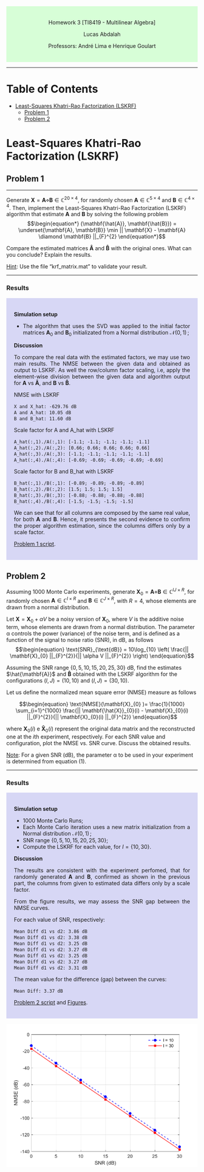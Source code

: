 <div style="background-color:rgb(100, 255, 100, 0.25); text-align:center; padding:20px">
<p> 
Homework 3 [TI8419 - Multilinear Algebra]

Lucas Abdalah

Professors: André Lima e Henrique Goulart

</p> 
</div>

- - - 

# Table of Contents
- [Least-Squares Khatri-Rao Factorization (LSKRF)](#least-squares-khatri-rao-factorization-lskrf)
  - [Problem 1](#problem-1)
  - [Problem 2](#problem-2)

# Least-Squares Khatri-Rao Factorization (LSKRF)

## Problem 1

---
Generate $\mathbf{X} = \mathbf{A} \diamond \mathbf{B} \in \mathbb{C}^{20 \times 4}$, for randomly chosen $\mathbf{A} \in \mathbb{C}^{5 \times 4}$ and $\mathbf{B} \in \mathbb{C}^{4 \times 4}$. Then, implement the Least-Squares Khatri-Rao Factorization (LSKRF) algorithm that estimate 
$\mathbf{A}$ and $\mathbf{B}$ by solving the following problem
$$\begin{equation*} 
(\mathbf{\hat{A}}, \mathbf{\hat{B}}) = \underset{\mathbf{A}, \mathbf{B}} \min || \mathbf{X} - \mathbf{A} \diamond \mathbf{B} ||_{F}^{2} \end{equation*}$$

Compare the estimated matrices $\mathbf{\hat{A}}$ and $\mathbf{\hat{B}}$ with the original ones. What can you conclude?
Explain the results.

<u>Hint</u>: Use the file “krf_matrix.mat” to validate your result.

---

### Results

<div style="background-color:rgba(0, 0, 200, 0.15); text-align:justify; padding:20px">
<p>

**Simulation setup**

- The algorithm that uses the SVD was applied to the initial factor matrices $\mathbf{A}_{0}$ and $\mathbf{B}_{0}$ initializated from a Normal distribution $\mathcal{N}(0,\,1)\,$;

**Discussion**

To compare the real data with the estimated factors, we may use two main results. The NMSE between the given data and obtained as output to LSKRF. As well the row/column factor scaling, i.e, apply the element-wise division between the given data and algorithm output for $\mathbf{A}$ vs $\mathbf{\hat{A}}$, and $\mathbf{B}$ vs $\mathbf{\hat{B}}$.

NMSE with LSKRF
	
    X and X_hat: -629.76 dB 
	A and A_hat: 10.05 dB 
	B and B_hat: 11.60 dB 

Scale factor for A and A_hat with LSKRF
	
    A_hat(:,1)./A(:,1): [-1.1; -1.1; -1.1; -1.1; -1.1]
    A_hat(:,2)./A(:,2): [0.66; 0.66; 0.66; 0.66; 0.66]
    A_hat(:,3)./A(:,3): [-1.1; -1.1; -1.1; -1.1; -1.1]
    A_hat(:,4)./A(:,4): [-0.69; -0.69; -0.69; -0.69; -0.69]

Scale factor for B and B_hat with LSKRF

	B_hat(:,1)./B(:,1): [-0.89; -0.89; -0.89; -0.89]
    B_hat(:,2)./B(:,2): [1.5; 1.5; 1.5; 1.5]
    B_hat(:,3)./B(:,3): [-0.88; -0.88; -0.88; -0.88]
    B_hat(:,4)./B(:,4): [-1.5; -1.5; -1.5; -1.5]

We can see that for all columns are composed by the same real value, for both $\mathbf{A}$ and $\mathbf{B}$. Hence, it presents the second evidence to confirm the proper algorithm estimation, since the columns differs only by a scale factor.

[Problem 1 script][1].

</p>
</div>

<!---------------------------------------------------------------------------->

## Problem 2 

Assuming 1000 Monte Carlo experiments, generate $\mathbf{X}_{0} = \mathbf{A} \diamond \mathbf{B} \in \mathbb{C}^{IJ \times R}$, for randomly chosen $\mathbf{A} \in \mathbb{C}^{I \times R}$ and $\mathbf{B} \in \mathbb{C}^{J \times R}$, with $R = 4$, whose elements are drawn from a normal distribution. 

Let $\mathbf{X} = \mathbf{X}_{0} + \alpha V$ be a noisy version of $\mathbf{X}_{0}$, where $V$ is the additive noise term, whose elements are drawn from a normal distribution. The parameter α controls the power (variance) of the noise term, and is defined as a function of the signal to noise ratio (SNR), in dB, as follows
$$\begin{equation} 
\text{SNR}_{\text{dB}} = 10\log_{10} \left( \frac{|| \mathbf{X}_{0} ||_{F}^{2}}{|| \alpha V ||_{F}^{2}} \right) 
\end{equation}$$

Assuming the SNR range $\{0, 5, 10, 15, 20, 25, 30\}$ dB, find the estimates 
$\hat{\mathbf{A}}$ and $\mathbf{\hat{B}}$ obtained with the LSKRF algorithm for the configurations $(I, J) = (10, 10)$ and $(I, J) = (30, 10)$.

Let us define the normalized mean square error (NMSE) measure as follows

$$\begin{equation} 
\text{NMSE}(\mathbf{X}_{0} )= \frac{1}{1000} \sum_{i=1}^{1000}  \frac{|| \mathbf{\hat{X}}_{0}(i) - \mathbf{X}_{0}(i) ||_{F}^{2}}{|| \mathbf{X}_{0}(i) ||_{F}^{2}}
\end{equation}$$

where $\mathbf{X}_{0}(i)$ e $\mathbf{\hat{X}}_{0}(i)$ represent the original data matrix and the reconstructed one at the $i\text{th}$ experiment, respectively. For each SNR value and configuration, plot the NMSE vs. SNR curve. Discuss the obtained results. 

<u>Note</u>: For a given SNR (dB), the parameter α to be used in your experiment is determined
from equation (1).

---
### Results

<div style="background-color:rgba(0, 0, 200, 0.15); text-align:justify; padding:20px">
<p>

**Simulation setup**

- 1000 Monte Carlo Runs;
- Each Monte Carlo iteration uses a new matrix initialization from a Normal distribution $\mathcal{N}(0,\,1)\,$;
- SNR range $\{0, 5, 10, 15, 20, 25, 30\}$;
- Compute the LSKRF for each value, for $I = \{10,30\}$.

**Discussion**

The results are consistent with the experiment perfomed, that for randomly generated $\mathbf{A}$ and $\mathbf{B}$, confirmed as shown in the previous part, the columns from given to estimated data differs only by a scale factor.

From the figure results, we may assess the SNR gap between the NMSE curves.

For each value of SNR, respectively:

	Mean Diff d1 vs d2: 3.86 dB 
	Mean Diff d1 vs d2: 3.38 dB 
	Mean Diff d1 vs d2: 3.25 dB 
	Mean Diff d1 vs d2: 3.27 dB 
	Mean Diff d1 vs d2: 3.25 dB 
	Mean Diff d1 vs d2: 3.27 dB 
	Mean Diff d1 vs d2: 3.31 dB 



The mean value for the difference (gap) between the curves:
	
	Mean Diff: 3.37 dB

[Problem 2 script][2] and [Figures][3].

</p>
</div>

<p align="center">
<img src="https://raw.githubusercontent.com/lucasabdalah/Courses-HWs/master/Master/TIP8419-ALGEBRA_LINEAR_E_MULTILINEAR/homework/hw3/code/figures/hw3-problem1.png" alt="Khatri-Rao Product Cost Figure" title="Khatri-Rao Product Cost Figure" width="512" />
</p>


<!---------------------------------------------------------------------------->

[1]: <https://github.com/lucasabdalah/Courses-HWs/blob/master/Master/TIP8419-ALGEBRA_LINEAR_E_MULTILINEAR/homework/hw3/code/hw3.m> (Problem 1 script)
[2]: <https://github.com/lucasabdalah/Courses-HWs/blob/master/Master/TIP8419-ALGEBRA_LINEAR_E_MULTILINEAR/homework/hw3/code/hw3_problem.m> (Problem 2 script)
[3]: <https://github.com/lucasabdalah/Courses-HWs/blob/master/Master/TIP8419-ALGEBRA_LINEAR_E_MULTILINEAR/homework/hw3/code/hw3.m> (Figures)